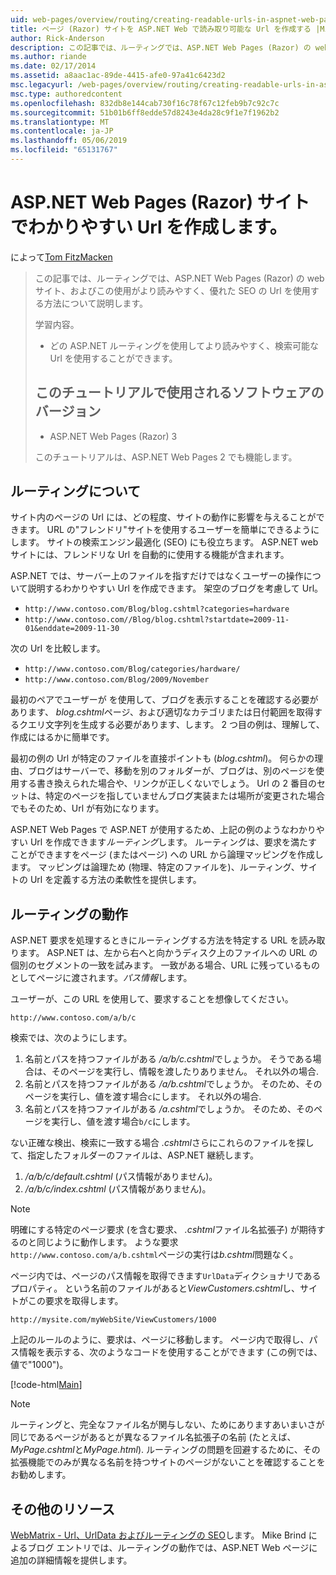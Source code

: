 ```yaml
---
uid: web-pages/overview/routing/creating-readable-urls-in-aspnet-web-pages-sites
title: ページ (Razor) サイトを ASP.NET Web で読み取り可能な Url を作成する |Microsoft Docs
author: Rick-Anderson
description: この記事では、ルーティングでは、ASP.NET Web Pages (Razor) の web サイト、およびこの使用がより読みやすく、優れた SEO の Url を使用する方法について説明します。 何を学習しています.
ms.author: riande
ms.date: 02/17/2014
ms.assetid: a8aac1ac-89de-4415-afe0-97a41c6423d2
msc.legacyurl: /web-pages/overview/routing/creating-readable-urls-in-aspnet-web-pages-sites
msc.type: authoredcontent
ms.openlocfilehash: 832db8e144cab730f16c78f67c12feb9b7c92c7c
ms.sourcegitcommit: 51b01b6ff8edde57d8243e4da28c9f1e7f1962b2
ms.translationtype: MT
ms.contentlocale: ja-JP
ms.lasthandoff: 05/06/2019
ms.locfileid: "65131767"
---
```

# <a name="creating-readable-urls-in-aspnet-web-pages-razor-sites"></a>ASP.NET Web Pages (Razor) サイトでわかりやすい Url を作成します。

によって[Tom FitzMacken](https://github.com/tfitzmac)

> この記事では、ルーティングでは、ASP.NET Web Pages (Razor) の web サイト、およびこの使用がより読みやすく、優れた SEO の Url を使用する方法について説明します。
> 
> 学習内容。
> 
> - どの ASP.NET ルーティングを使用してより読みやすく、検索可能な Url を使用することができます。
>   
> 
> ## <a name="software-versions-used-in-the-tutorial"></a>このチュートリアルで使用されるソフトウェアのバージョン
> 
> 
> - ASP.NET Web Pages (Razor) 3
>   
> 
> このチュートリアルは、ASP.NET Web Pages 2 でも機能します。

## <a name="about-routing"></a>ルーティングについて

サイト内のページの Url には、どの程度、サイトの動作に影響を与えることができます。 URL の&quot;フレンドリ&quot;サイトを使用するユーザーを簡単にできるようにします。 サイトの検索エンジン最適化 (SEO) にも役立ちます。 ASP.NET web サイトには、フレンドリな Url を自動的に使用する機能が含まれます。

ASP.NET では、サーバー上のファイルを指すだけではなくユーザーの操作について説明するわかりやすい Url を作成できます。 架空のブログを考慮して Url。

- `http://www.contoso.com/Blog/blog.cshtml?categories=hardware`
- `http://www.contoso.com//Blog/blog.cshtml?startdate=2009-11-01&enddate=2009-11-30`

次の Url を比較します。

- `http://www.contoso.com/Blog/categories/hardware/`
- `http://www.contoso.com/Blog/2009/November`

最初のペアでユーザーが を使用して、ブログを表示することを確認する必要があります、 *blog.cshtml*ページ、および適切なカテゴリまたは日付範囲を取得するクエリ文字列を生成する必要があります、します。 2 つ目の例は、理解して、作成にはるかに簡単です。

最初の例の Url が特定のファイルを直接ポイントも (*blog.cshtml*)。 何らかの理由、ブログはサーバーで、移動を別のフォルダーが、ブログは、別のページを使用する書き換えられた場合や、リンクが正しくないでしょう。 Url の 2 番目のセットは、特定のページを指していませんブログ実装または場所が変更された場合でもそのため、Url が有効になります。

ASP.NET Web Pages で ASP.NET が使用するため、上記の例のようなわかりやすい Url を作成できます*ルーティング*します。 ルーティングは、要求を満たすことができますをページ (またはページ) への URL から論理マッピングを作成します。 マッピングは論理ため (物理、特定のファイルを)、ルーティング、サイトの Url を定義する方法の柔軟性を提供します。

## <a name="how-routing-works"></a>ルーティングの動作

ASP.NET 要求を処理するときにルーティングする方法を特定する URL を読み取ります。 ASP.NET は、左から右へと向かうディスク上のファイルへの URL の個別のセグメントの一致を試みます。 一致がある場合、URL に残っているものとしてページに渡されます。*パス情報*します。

ユーザーが、この URL を使用して、要求することを想像してください。

`http://www.contoso.com/a/b/c`

検索では、次のようにします。

1. 名前とパスを持つファイルがある */a/b/c.cshtml*でしょうか。 そうである場合は、そのページを実行し、情報を渡したりありません。 それ以外の場合.
2. 名前とパスを持つファイルがある */a/b.cshtml*でしょうか。 そのため、そのページを実行し、値を渡す場合`c`にします。 それ以外の場合.
3. 名前とパスを持つファイルがある */a.cshtml*でしょうか。 そのため、そのページを実行し、値を渡す場合`b/c`にします。

ない正確な検出、検索に一致する場合 *.cshtml*さらにこれらのファイルを探して、指定したフォルダーのファイルは、ASP.NET 継続します。

1. */a/b/c/default.cshtml* (パス情報がありません)。
2. */a/b/c/index.cshtml* (パス情報がありません)。

> [!NOTE]
> 明確にする特定のページ要求 (を含む要求、 *.cshtml*ファイル名拡張子) が期待するのと同じように動作します。 ような要求`http://www.contoso.com/a/b.cshtml`ページの実行は*b.cshtml*問題なく。

ページ内では、ページのパス情報を取得できます`UrlData`ディクショナリであるプロパティ。 という名前のファイルがあると*ViewCustomers.cshtml*し、サイトがこの要求を取得します。

`http://mysite.com/myWebSite/ViewCustomers/1000`

上記のルールのように、要求は、ページに移動します。 ページ内で取得し、パス情報を表示する、次のようなコードを使用することができます (この例では、値で&quot;1000&quot;)。

[!code-html[Main](creating-readable-urls-in-aspnet-web-pages-sites/samples/sample1.html)]

> [!NOTE]
> ルーティングと、完全なファイル名が関与しない、ためにありますあいまいさが同じであるページがあるとが異なるファイル名拡張子の名前 (たとえば、 *MyPage.cshtml*と*MyPage.html*). ルーティングの問題を回避するために、その拡張機能でのみが異なる名前を持つサイトのページがないことを確認することをお勧めします。

<a id="Additional_Resources"></a>
## <a name="additional-resources"></a>その他のリソース

[WebMatrix - Url、UrlData およびルーティングの SEO](http://www.mikesdotnetting.com/Article/165/WebMatrix-URLs-UrlData-and-Routing-for-SEO)します。 Mike Brind によるブログ エントリでは、ルーティングの動作では、ASP.NET Web ページに追加の詳細情報を提供します。
